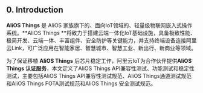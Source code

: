 ## 0. Introduction

**AliOS Things** 是 AliOS 家族旗下的、面向IoT领域的、轻量级物联网嵌入式操作系统。**AliOS Things **将致力于搭建云端一体化IoT基础设施，具备极致性能、极简开发、云端一体、丰富组件、安全防护等关键能力，并支持终端设备连接阿里云Link，可广泛应用在智能家居、智慧城市、智慧工业、新出行、新商业等领域。

为了保证移植 **AliOS Things** 后芯片稳定工作，阿里云IoT为合作伙伴提供**AliOS Things 认证服务**，本文定义了AliOS Things API兼容性测试、功能测试和稳定性测试，主要包括AliOS Things API兼容性测试规范、AliOS Things通道测试规范和AliOS Things FOTA测试规范和AliOS Things 安全测试规范。

